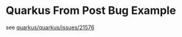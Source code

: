 # Quarkus From Post Bug Example

see [quarkus/quarkus/issues/21576](https://github.com/quarkusio/quarkus/issues/21576)